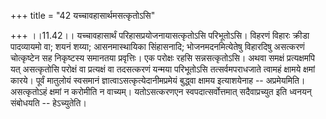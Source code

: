 +++
title = "42 यच्चावहासार्थमसत्कृतोऽसि"

+++
।।11.42।। यच्चावहासार्थं परिहासप्रयोजनायासत्कृतोऽसि परिभूतोऽसि। विहरणं
विहारः क्रीडा पादव्यायमो वा; शयनं शय्या; आसनमास्थायिका सिंहासनादि;
भोजनमदनमित्येतेषु विहारदिषु असत्करणं चोत्कृष्टेन सह निकृष्टस्य समानतया
प्रवृत्तिः। एक परोक्षः रहसि सन्नसत्कृतोऽसि। अथवा समक्षं प्रत्यक्षमपि यत्
असत्कृतोसि परोक्षं वा प्रत्यक्षं वा तदसत्करणं यन्मया परिभूतोऽसि
तत्सर्वमपराधजाते त्वामहं क्षामये क्षमां कारये। पूर्वं मातुलोयं स्वसमानं
ज्ञात्वाऽसत्कृत्येदानीमप्रमेयं बुद्ध्वा क्षामय इत्याशयेनाह --
अप्रमेयमिति। असत्कृतोऽहं क्षमां न करोमीति न वाच्यम्। यतोऽसत्करणएन
स्वपदात्सर्वोत्तमात् सदैवाप्रच्युत इति ध्वनयन् संबोधयति -- हेऽच्युतेति।
